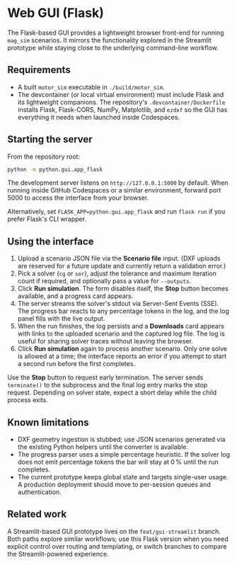 # Web GUI (Flask)

The Flask-based GUI provides a lightweight browser front-end for running
`mag_sim` scenarios. It mirrors the functionality explored in the Streamlit
prototype while staying close to the underlying command-line workflow.

## Requirements

- A built `motor_sim` executable in `./build/motor_sim`.
- The devcontainer (or local virtual environment) must include Flask and its
  lightweight companions. The repository's `.devcontainer/Dockerfile` installs
  Flask, Flask-CORS, NumPy, Matplotlib, and `ezdxf` so the GUI has everything it
  needs when launched inside Codespaces.

## Starting the server

From the repository root:

```bash
python -m python.gui.app_flask
```

The development server listens on `http://127.0.0.1:5000` by default. When
running inside GitHub Codespaces or a similar environment, forward port 5000 to
access the interface from your browser.

Alternatively, set `FLASK_APP=python.gui.app_flask` and run `flask run` if you
prefer Flask's CLI wrapper.

## Using the interface

1. Upload a scenario JSON file via the **Scenario file** input. (DXF uploads are
   reserved for a future update and currently return a validation error.)
2. Pick a solver (`cg` or `sor`), adjust the tolerance and maximum iteration
   count if required, and optionally pass a value for `--outputs`.
3. Click **Run simulation**. The form disables itself, the **Stop** button
   becomes available, and a progress card appears.
4. The server streams the solver's stdout via Server-Sent Events (SSE). The
   progress bar reacts to any percentage tokens in the log, and the log panel
   fills with the live output.
5. When the run finishes, the log persists and a **Downloads** card appears with
   links to the uploaded scenario and the captured log file. The log is useful
   for sharing solver traces without leaving the browser.
6. Click **Run simulation** again to process another scenario. Only one solve is
   allowed at a time; the interface reports an error if you attempt to start a
   second run before the first completes.

Use the **Stop** button to request early termination. The server sends
`terminate()` to the subprocess and the final log entry marks the stop request.
Depending on solver state, expect a short delay while the child process exits.

## Known limitations

- DXF geometry ingestion is stubbed; use JSON scenarios generated via the
  existing Python helpers until the converter is available.
- The progress parser uses a simple percentage heuristic. If the solver log does
  not emit percentage tokens the bar will stay at 0 % until the run completes.
- The current prototype keeps global state and targets single-user usage. A
  production deployment should move to per-session queues and authentication.

## Related work

A Streamlit-based GUI prototype lives on the `feat/gui-streamlit` branch. Both
paths explore similar workflows; use this Flask version when you need explicit
control over routing and templating, or switch branches to compare the
Streamlit-powered experience.
